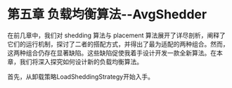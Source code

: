 # 第五章 负载均衡算法--AvgShedder

在前几章中，我们对 shedding 算法与 placement 算法展开了详尽剖析，阐释了它们的运行机制，探讨了二者的搭配方式，并得出了最为适配的两种组合。然而，这两种组合仍存在显著缺陷。这些缺陷促使我着手设计开发一款全新算法。在本章，我们将深入探究如何设计新的负载均衡算法。

首先，从卸载策略LoadSheddingStrategy开始入手。
